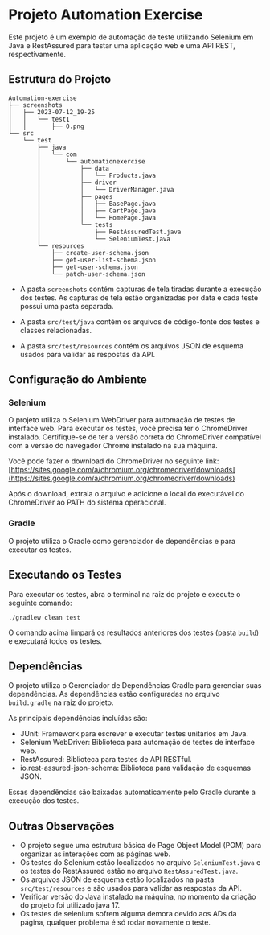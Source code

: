 # Projeto Automation Exercise

Este projeto é um exemplo de automação de teste utilizando Selenium em Java e RestAssured para testar uma aplicação web e uma API REST, respectivamente.

## Estrutura do Projeto

```
Automation-exercise
├── screenshots
│   ├── 2023-07-12_19-25
│   │   └── test1
│   │       ├── 0.png
└── src
    └── test
        ├── java
        │   └── com
        │       └── automationexercise
        │           ├── data
        │           │   └── Products.java
        │           ├── driver
        │           │   └── DriverManager.java
        │           ├── pages
        │           │   ├── BasePage.java
        │           │   ├── CartPage.java
        │           │   └── HomePage.java
        │           └── tests
        │               ├── RestAssuredTest.java
        │               └── SeleniumTest.java
        └── resources
            ├── create-user-schema.json
            ├── get-user-list-schema.json
            ├── get-user-schema.json
            └── patch-user-schema.json
```

- A pasta `screenshots` contém capturas de tela tiradas durante a execução dos testes. As capturas de tela estão organizadas por data e cada teste possui uma pasta separada.

- A pasta `src/test/java` contém os arquivos de código-fonte dos testes e classes relacionadas.

- A pasta `src/test/resources` contém os arquivos JSON de esquema usados para validar as respostas da API.

## Configuração do Ambiente

### Selenium
O projeto utiliza o Selenium WebDriver para automação de testes de interface web. Para executar os testes, você precisa ter o ChromeDriver instalado. Certifique-se de ter a versão correta do ChromeDriver compatível com a versão do navegador Chrome instalado na sua máquina.

Você pode fazer o download do ChromeDriver no seguinte link: [https://sites.google.com/a/chromium.org/chromedriver/downloads](https://sites.google.com/a/chromium.org/chromedriver/downloads)

Após o download, extraia o arquivo e adicione o local do executável do ChromeDriver ao PATH do sistema operacional.

### Gradle
O projeto utiliza o Gradle como gerenciador de dependências e para executar os testes.

## Executando os Testes

Para executar os testes, abra o terminal na raiz do projeto e execute o seguinte comando:

```
./gradlew clean test
```

O comando acima limpará os resultados anteriores dos testes (pasta `build`) e executará todos os testes.

## Dependências

O projeto utiliza o Gerenciador de Dependências Gradle para gerenciar suas dependências. As dependências estão configuradas no arquivo `build.gradle` na raiz do projeto.

As principais dependências incluídas são:
- JUnit: Framework para escrever e executar testes unitários em Java.
- Selenium WebDriver: Biblioteca para automação de testes de interface web.
- RestAssured: Biblioteca para testes de API RESTful.
- io.rest-assured-json-schema: Biblioteca para validação de esquemas JSON.

Essas dependências são baixadas automaticamente pelo Gradle durante a execução dos testes.

## Outras Observações

- O projeto segue uma estrutura básica de Page Object Model (POM) para organizar as interações com as páginas web.
- Os testes do Selenium estão localizados no arquivo `SeleniumTest.java` e os testes do RestAssured estão no arquivo `RestAssuredTest.java`.
- Os arquivos JSON de esquema estão localizados na pasta `src/test/resources` e são usados para validar as respostas da API.
- Verificar versão do Java instalado na máquina, no momento da criação do projeto foi utilizado java 17.
- Os testes de selenium sofrem alguma demora devido aos ADs da página, qualquer problema é só rodar novamente o teste.
